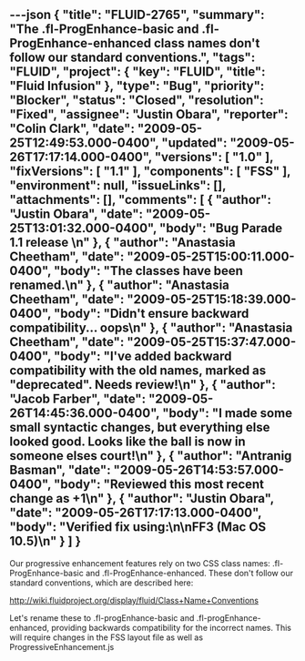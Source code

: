 ---json
{
  "title": "FLUID-2765",
  "summary": "The .fl-ProgEnhance-basic and .fl-ProgEnhance-enhanced class names don't follow our standard conventions.",
  "tags": "FLUID",
  "project": {
    "key": "FLUID",
    "title": "Fluid Infusion"
  },
  "type": "Bug",
  "priority": "Blocker",
  "status": "Closed",
  "resolution": "Fixed",
  "assignee": "Justin Obara",
  "reporter": "Colin Clark",
  "date": "2009-05-25T12:49:53.000-0400",
  "updated": "2009-05-26T17:17:14.000-0400",
  "versions": [
    "1.0"
  ],
  "fixVersions": [
    "1.1"
  ],
  "components": [
    "FSS"
  ],
  "environment": null,
  "issueLinks": [],
  "attachments": [],
  "comments": [
    {
      "author": "Justin Obara",
      "date": "2009-05-25T13:01:32.000-0400",
      "body": "Bug Parade 1.1 release&#x20;\n"
    },
    {
      "author": "Anastasia Cheetham",
      "date": "2009-05-25T15:00:11.000-0400",
      "body": "The classes have been renamed.\n"
    },
    {
      "author": "Anastasia Cheetham",
      "date": "2009-05-25T15:18:39.000-0400",
      "body": "Didn't ensure backward compatibility... oops\n"
    },
    {
      "author": "Anastasia Cheetham",
      "date": "2009-05-25T15:37:47.000-0400",
      "body": "I've added backward compatibility with the old names, marked as \"deprecated\". Needs review!\n"
    },
    {
      "author": "Jacob Farber",
      "date": "2009-05-26T14:45:36.000-0400",
      "body": "I made some small syntactic changes, but everything else looked good. Looks like the ball is now in someone elses court!\n"
    },
    {
      "author": "Antranig Basman",
      "date": "2009-05-26T14:53:57.000-0400",
      "body": "Reviewed this most recent change as +1\n"
    },
    {
      "author": "Justin Obara",
      "date": "2009-05-26T17:17:13.000-0400",
      "body": "Verified fix using:\n\nFF3 (Mac OS 10.5)\n"
    }
  ]
}
---
Our progressive enhancement features rely on two CSS class names: .fl-ProgEnhance-basic and .fl-ProgEnhance-enhanced. These don't follow our standard conventions, which are described here:

<http://wiki.fluidproject.org/display/fluid/Class+Name+Conventions>

Let's rename these to .fl-progEnhance-basic and .fl-progEnhance-enhanced, providing backwards compatibility for the incorrect names. This will require changes in the FSS layout file as well as ProgressiveEnhancement.js

        